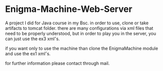# Enigma-Machine-Web-Server

A project I did for Java course in my Bsc.
in order to use, clone or take artifacts to tomcat folder.
there are many configurations via xml files that need to be properly understood, but in order to play you in the server,
you can just use the ex3 xml׳s.

if you want only to use the machine than clone the EnigmaMachine module and use the ex1 xml׳s.

for further information please contact through mail.
